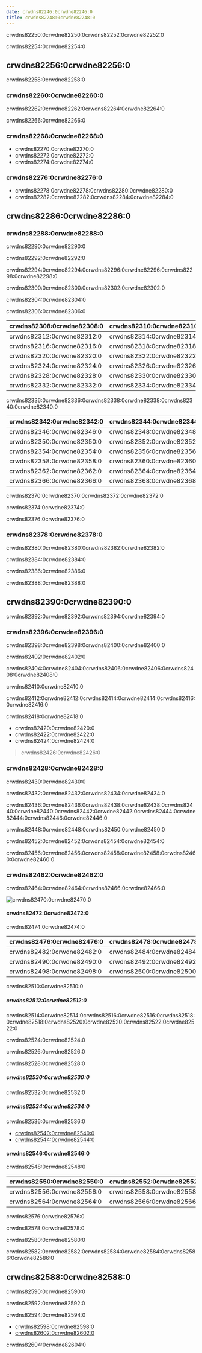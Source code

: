 ```yaml
---
date: crwdns82246:0crwdne82246:0
title: crwdns82248:0crwdne82248:0
---
```


crwdns82250:0crwdne82250:0crwdns82252:0crwdne82252:0

crwdns82254:0crwdne82254:0

<!-- more -->

## crwdns82256:0crwdne82256:0

crwdns82258:0crwdne82258:0

### crwdns82260:0crwdne82260:0

crwdns82262:0crwdne82262:0crwdns82264:0crwdne82264:0

crwdns82266:0crwdne82266:0

### crwdns82268:0crwdne82268:0

- crwdns82270:0crwdne82270:0
- crwdns82272:0crwdne82272:0
- crwdns82274:0crwdne82274:0

### crwdns82276:0crwdne82276:0

- crwdns82278:0crwdne82278:0crwdns82280:0crwdne82280:0
- crwdns82282:0crwdne82282:0crwdns82284:0crwdne82284:0

## crwdns82286:0crwdne82286:0

### crwdns82288:0crwdne82288:0

crwdns82290:0crwdne82290:0

crwdns82292:0crwdne82292:0

crwdns82294:0crwdne82294:0crwdns82296:0crwdne82296:0crwdns82298:0crwdne82298:0

crwdns82300:0crwdne82300:0crwdns82302:0crwdne82302:0

crwdns82304:0crwdne82304:0

crwdns82306:0crwdne82306:0

| crwdns82308:0crwdne82308:0 | crwdns82310:0crwdne82310:0 |
| -------------------------- | -------------------------- |
| crwdns82312:0crwdne82312:0 | crwdns82314:0crwdne82314:0 |
| crwdns82316:0crwdne82316:0 | crwdns82318:0crwdne82318:0 |
| crwdns82320:0crwdne82320:0 | crwdns82322:0crwdne82322:0 |
| crwdns82324:0crwdne82324:0 | crwdns82326:0crwdne82326:0 |
| crwdns82328:0crwdne82328:0 | crwdns82330:0crwdne82330:0 |
| crwdns82332:0crwdne82332:0 | crwdns82334:0crwdne82334:0 |

crwdns82336:0crwdne82336:0crwdns82338:0crwdne82338:0crwdns82340:0crwdne82340:0

| crwdns82342:0crwdne82342:0 | crwdns82344:0crwdne82344:0 |
| -------------------------- | -------------------------- |
| crwdns82346:0crwdne82346:0 | crwdns82348:0crwdne82348:0 |
| crwdns82350:0crwdne82350:0 | crwdns82352:0crwdne82352:0 |
| crwdns82354:0crwdne82354:0 | crwdns82356:0crwdne82356:0 |
| crwdns82358:0crwdne82358:0 | crwdns82360:0crwdne82360:0 |
| crwdns82362:0crwdne82362:0 | crwdns82364:0crwdne82364:0 |
| crwdns82366:0crwdne82366:0 | crwdns82368:0crwdne82368:0 |

crwdns82370:0crwdne82370:0crwdns82372:0crwdne82372:0

crwdns82374:0crwdne82374:0

crwdns82376:0crwdne82376:0

### crwdns82378:0crwdne82378:0

crwdns82380:0crwdne82380:0crwdns82382:0crwdne82382:0

crwdns82384:0crwdne82384:0

crwdns82386:0crwdne82386:0

crwdns82388:0crwdne82388:0

## crwdns82390:0crwdne82390:0

crwdns82392:0crwdne82392:0crwdns82394:0crwdne82394:0

### crwdns82396:0crwdne82396:0

crwdns82398:0crwdne82398:0crwdns82400:0crwdne82400:0

crwdns82402:0crwdne82402:0

crwdns82404:0crwdne82404:0crwdns82406:0crwdne82406:0crwdns82408:0crwdne82408:0

crwdns82410:0crwdne82410:0

crwdns82412:0crwdne82412:0crwdns82414:0crwdne82414:0crwdns82416:0crwdne82416:0

crwdns82418:0crwdne82418:0

- crwdns82420:0crwdne82420:0
- crwdns82422:0crwdne82422:0
- crwdns82424:0crwdne82424:0

> crwdns82426:0crwdne82426:0

### crwdns82428:0crwdne82428:0

crwdns82430:0crwdne82430:0

crwdns82432:0crwdne82432:0crwdns82434:0crwdne82434:0

crwdns82436:0crwdne82436:0crwdns82438:0crwdne82438:0crwdns82440:0crwdne82440:0crwdns82442:0crwdne82442:0crwdns82444:0crwdne82444:0crwdns82446:0crwdne82446:0

crwdns82448:0crwdne82448:0crwdns82450:0crwdne82450:0

crwdns82452:0crwdne82452:0crwdns82454:0crwdne82454:0

crwdns82456:0crwdne82456:0crwdns82458:0crwdne82458:0crwdns82460:0crwdne82460:0

### crwdns82462:0crwdne82462:0

crwdns82464:0crwdne82464:0crwdns82466:0crwdne82466:0

![crwdns82470:0crwdne82470:0](crwdns82468:0crwdne82468:0)

#### crwdns82472:0crwdne82472:0

crwdns82474:0crwdne82474:0

| crwdns82476:0crwdne82476:0 | crwdns82478:0crwdne82478:0 | crwdns82480:0crwdne82480:0                                                                               |
| -------------------------- | -------------------------- | -------------------------------------------------------------------------------------------------------- |
| crwdns82482:0crwdne82482:0 | crwdns82484:0crwdne82484:0 | crwdns82486:0crwdne82486:0crwdns82488:0crwdne82488:0                                                     |
| crwdns82490:0crwdne82490:0 | crwdns82492:0crwdne82492:0 | crwdns82494:0crwdne82494:0crwdns82496:0crwdne82496:0                                                     |
| crwdns82498:0crwdne82498:0 | crwdns82500:0crwdne82500:0 | crwdns82502:0crwdne82502:0crwdns82504:0crwdne82504:0crwdns82506:0crwdne82506:0crwdns82508:0crwdne82508:0 |

crwdns82510:0crwdne82510:0

##### crwdns82512:0crwdne82512:0

crwdns82514:0crwdne82514:0crwdns82516:0crwdne82516:0crwdns82518:0crwdne82518:0crwdns82520:0crwdne82520:0crwdns82522:0crwdne82522:0

crwdns82524:0crwdne82524:0

crwdns82526:0crwdne82526:0

crwdns82528:0crwdne82528:0

##### crwdns82530:0crwdne82530:0

crwdns82532:0crwdne82532:0

##### crwdns82534:0crwdne82534:0

crwdns82536:0crwdne82536:0

- [crwdns82540:0crwdne82540:0](crwdns82538:0crwdne82538:0)
- [crwdns82544:0crwdne82544:0](crwdns82542:0crwdne82542:0)

#### crwdns82546:0crwdne82546:0

crwdns82548:0crwdne82548:0

| crwdns82550:0crwdne82550:0 | crwdns82552:0crwdne82552:0 | crwdns82554:0crwdne82554:0                                                                               |
| -------------------------- | -------------------------- | -------------------------------------------------------------------------------------------------------- |
| crwdns82556:0crwdne82556:0 | crwdns82558:0crwdne82558:0 | crwdns82560:0crwdne82560:0crwdns82562:0crwdne82562:0                                                     |
| crwdns82564:0crwdne82564:0 | crwdns82566:0crwdne82566:0 | crwdns82568:0crwdne82568:0crwdns82570:0crwdne82570:0crwdns82572:0crwdne82572:0crwdns82574:0crwdne82574:0 |

crwdns82576:0crwdne82576:0

crwdns82578:0crwdne82578:0

crwdns82580:0crwdne82580:0

crwdns82582:0crwdne82582:0crwdns82584:0crwdne82584:0crwdns82586:0crwdne82586:0

## crwdns82588:0crwdne82588:0

crwdns82590:0crwdne82590:0

crwdns82592:0crwdne82592:0

crwdns82594:0crwdne82594:0

- [crwdns82598:0crwdne82598:0](crwdns82596:0crwdne82596:0)
- [crwdns82602:0crwdne82602:0](crwdns82600:0crwdne82600:0)

crwdns82604:0crwdne82604:0

<!-- md Footer-Newbe-Claptrap.md -->
